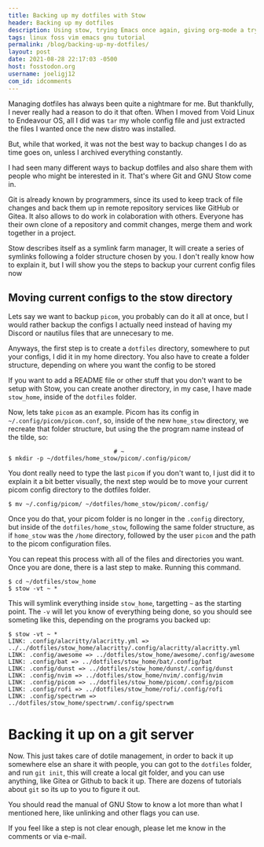 ```yaml
---
title: Backing up my dotfiles with Stow
header: Backing up my dotfiles
description: Using stow, trying Emacs once again, giving org-mode a try, meanwhile, School is not going that well
tags: linux foss vim emacs gnu tutorial
permalink: /blog/backing-up-my-dotfiles/
layout: post
date: 2021-08-28 22:17:03 -0500
host: fosstodon.org
username: joeligj12
com_id: idcomments
---
```


Managing dotfiles has always been quite a nightmare for me. But thankfully, I never really had a reason to do it that often. When I moved from Void Linux to Endeavour OS, all I did was `tar` my whole config file and just extracted the files I wanted once the new distro was installed. 

But, while that worked, it was not the best way to backup changes I do as time goes on, unless I archived everything constantly.

I had seen many different ways to backup dotfiles and also share them with people who might be interested in it. That's where Git and GNU Stow come in. 

Git is already known by programmers, since its used to keep track of file changes and back them up in remote repository services like GitHub or Gitea. It also allows to do work in colaboration with others. Everyone has their own clone of a repository and commit changes, merge them and work together in a project.

Stow describes itself as a symlink farm manager, It will create a series of symlinks following a folder structure chosen by you. I don't really know how to explain it, but I will show you the steps to backup your current config files now

## Moving current configs to the stow directory

Lets say we want to backup `picom`, you probably can do it all at once, but I would rather backup the configs I actually need instead of having my Discord or nautilus files that are unnecesary to me.

Anyways, the first step is to create a `dotfiles` directory, somewhere to put your configs, I did it in my home directory. You also have to create a folder structure, depending on where you want the config to be stored

If you want to add a README file or other stuff that you don't want to be setup with Stow, you can create another directory, in my case, I have made `stow_home`, inside of the `dotfiles` folder.


Now, lets take `picom` as an example. Picom has its config in `~/.config/picom/picom.conf`, so, inside of the new `home_stow` directory, we recreate that folder structure, but using the the program name instead of the tilde, so:

```
                              # ~
$ mkdir -p ~/dotfiles/home_stow/picom/.config/picom/
```

You dont really need to type the last `picom` if you don't want to, I just did it to explain it a bit better visually, the next step would be to move your current picom config directory to the dotfiles folder.

```
$ mv ~/.config/picom/ ~/dotfiles/home_stow/picom/.config/
```

Once you do that, your picom folder is no longer in the `.config` directory, but inside of the `dotfiles/home_stow`, following the same folder structure, as if `home_stow` was the `/home` directory, followed by the user `picom` and the path to the picom configuration files.

You can repeat this process with all of the files and directories you want. Once you are done, there is a last step to make. Running this command.

```
$ cd ~/dotfiles/stow_home
$ stow -vt ~ *
```

This will symlink everything inside `stow_home`, targetting `~` as the starting point. The `-v` will let you know of everything being done, so you should see someting like this, depending on the programs you backed up:

```
$ stow -vt ~ *
LINK: .config/alacritty/alacritty.yml => ../../dotfiles/stow_home/alacritty/.config/alacritty/alacritty.yml
LINK: .config/awesome => ../dotfiles/stow_home/awesome/.config/awesome
LINK: .config/bat => ../dotfiles/stow_home/bat/.config/bat
LINK: .config/dunst => ../dotfiles/stow_home/dunst/.config/dunst
LINK: .config/nvim => ../dotfiles/stow_home/nvim/.config/nvim
LINK: .config/picom => ../dotfiles/stow_home/picom/.config/picom
LINK: .config/rofi => ../dotfiles/stow_home/rofi/.config/rofi
LINK: .config/spectrwm => ../dotfiles/stow_home/spectrwm/.config/spectrwm
```

# Backing it up on a git server

Now. This just takes care of dotile management, in order to back it up somewhere else an share it with people, you can got to the `dotfiles` folder, and run `git init`, this will create a local git folder, and you can use anything, like Gitea or Github to back it up. There are dozens of tutorials about `git` so its up to you to figure it out. 

You should read the manual of GNU Stow to know a lot more than what I mentioned here, like unlinking and other flags you can use.

If you feel like a step is not clear enough, please let me know in the comments or via e-mail.

